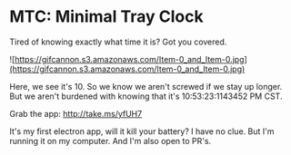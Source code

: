 # MTC: Minimal Tray Clock

Tired of knowing exactly what time it is? Got you covered.

![https://gifcannon.s3.amazonaws.com/Item-0_and_Item-0.jpg](https://gifcannon.s3.amazonaws.com/Item-0_and_Item-0.jpg)

Here, we see it's 10. So we know we aren't screwed if we stay up longer. But we aren't burdened with knowing that it's 10:53:23:1143452 PM CST.

Grab the app: http://take.ms/yfUH7

It's my first electron app, will it kill your battery? I have no clue. But I'm running it on my computer. And I'm also open to PR's.
